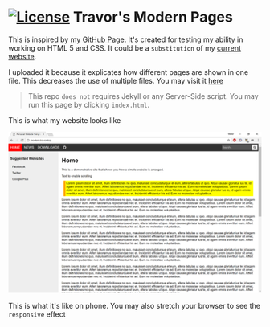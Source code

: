 # <a href="https://www.gnu.org/licenses/gpl-3.0.html">![License](https://www.gnu.org/graphics/gplv3-88x31.png "GNU General Public License v3.0")</a> Travor's Modern Pages

This is inspired by my [GitHub Page][ghpage]. It's created for testing my ability in working on HTML 5 and CSS. It could be a `substitution` of my [current website][ghpage].

I uploaded it because it explicates how different pages are shown in one file. This decreases the use of multiple files. You may visit it [here](http://modern.travor.top)

> This repo `does not` requires Jekyll or any Server-Side script. You may run this page by clicking `index.html`.

This is what my website looks like

![comp-v1.5-r1](images/comp-v1.5-r1.PNG)

This is what it's like on phone. You may also stretch your browser to see the `responsive` effect

[ghpage]: http://www.travor.top

